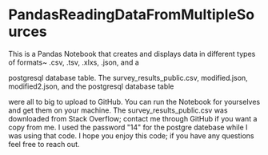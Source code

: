 # PandasReadingDataFromMultipleSources

This is a Pandas Notebook that creates and displays data in different types of formats~ .csv, .tsv, .xlxs, .json, and a 

postgresql database table.  The survey_results_public.csv, modified.json, modified2.json, and the postgresql database table 


were all to big to upload to GitHub. You can run the Notebook for yourselves and get them on your machine. The 
survey_results_public.csv was downloaded from Stack Overflow; contact me through GitHub if you want a copy from me.  I used the password "14" for the postgre datebase while I was using that code.  I hope you enjoy this code; if you have any questions feel free to reach out.

